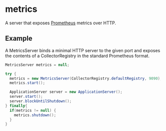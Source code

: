 # metrics

A server that exposes [Prometheus](https://prometheus.io) metrics over HTTP.

## Example

A MetricsServer binds a minimal HTTP server to the given port and exposes the contents of a CollectorRegistry in the standard Prometheus format.

```java
MetricsServer metrics = null;

try {
  metrics = new MetricsServer(CollectorRegistry.defaultRegistry, 9090);
  metrics.start();

  ApplicationServer server = new ApplicationServer();
  server.start();
  server.blockUntilShutdown();
} finally{
  if(metrics != null) {
    metrics.shutdown();
  }
}
```